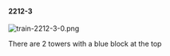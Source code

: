 #### 2212-3
![train-2212-3-0.png](https://github.com/lil-lab/nlvr/raw/master/nlvr/train/images/15/train-2212-3-0.png "train-2212-3-0.png")

There are 2 towers with a blue block at the top